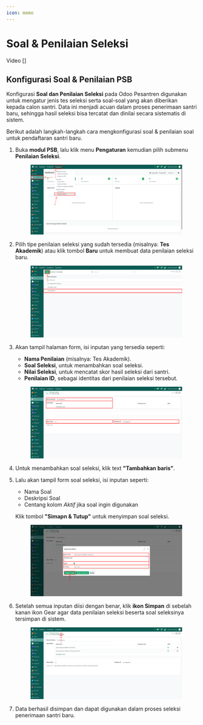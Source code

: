 ```yaml
---
icon: memo
---
```


# Soal & Penilaian Seleksi

Video \[]

## Konfigurasi Soal & Penilaian PSB

Konfigurasi **Soal dan Penilaian Seleksi** pada Odoo Pesantren digunakan untuk mengatur jenis tes seleksi serta soal-soal yang akan diberikan kepada calon santri. Data ini menjadi acuan dalam proses penerimaan santri baru, sehingga hasil seleksi bisa tercatat dan dinilai secara sistematis di sistem.

Berikut adalah langkah-langkah cara mengkonfigurasi soal & penilaian soal untuk pendaftaran santri baru.

1.  Buka **modul PSB**, lalu klik menu **Pengaturan** kemudian pilih submenu **Penilaian Seleksi**.

    <figure><img src="../../.gitbook/assets/images-294.png" alt=""><figcaption></figcaption></figure>


2.  Pilih tipe penilaian seleksi yang sudah tersedia (misalnya: **Tes Akademik**) atau klik tombol **Baru** untuk membuat data penilaian seleksi baru.

    <figure><img src="../../.gitbook/assets/images-295.png" alt=""><figcaption></figcaption></figure>


3.  Akan tampil halaman form, isi inputan yang tersedia seperti:

    * **Nama Penilaian** (misalnya: Tes Akademik).
    * **Soal Seleksi**, untuk menambahkan soal seleksi.
    * **Nilai Seleksi**, untuk mencatat skor hasil seleksi dari santri.
    * **Penilaian ID**, sebagai identitas dari penilaian seleksi tersebut.

    <figure><img src="../../.gitbook/assets/images-296.png" alt=""><figcaption></figcaption></figure>


4. Untuk menambahkan soal seleksi, klik text **"Tambahkan baris"**.&#x20;
5.  Lalu akan tampil form soal seleksi, isi inputan seperti:

    * Nama Soal
    * Deskripsi Soal
    * Centang kolom _Aktif_ jika soal ingin digunakan

    Klik tombol **"Simapn & Tutup"** untuk menyimpan soal seleksi.

    <figure><img src="../../.gitbook/assets/images-297.png" alt=""><figcaption></figcaption></figure>


6.  Setelah semua inputan diisi dengan benar, klik **ikon Simpan** di sebelah kanan ikon Gear agar data penilaian seleksi beserta soal seleksinya tersimpan di sistem.

    <figure><img src="../../.gitbook/assets/images-298.png" alt=""><figcaption></figcaption></figure>


7. Data berhasil disimpan dan dapat digunakan dalam proses seleksi penerimaan santri baru.
